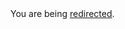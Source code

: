 <html><body>You are being <a href="https://gist.github.com/neekey/4601713/raw/14293943e1d9966a9dd2e21308802e436d813bfa/gist-blog-cleanup_install_ruby_manually.md">redirected</a>.</body></html>